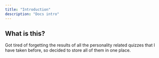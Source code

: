 ```yaml
---
title: "Introduction"
description: "Docs intro"
---
```


## What is this?

Got tired of forgetting the results of all the personality related quizzes that I have taken before, so decided to store all of them in one place.
